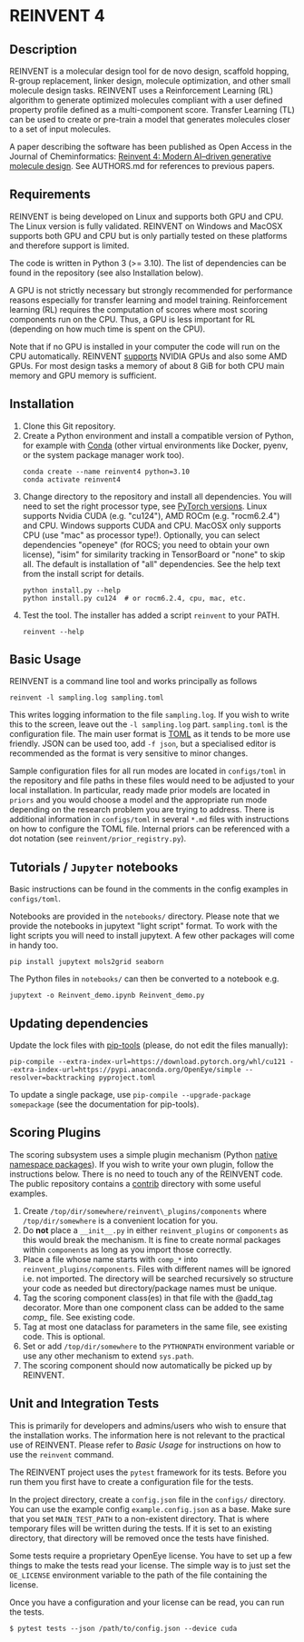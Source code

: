 REINVENT 4
==========


Description
-----------

REINVENT is a molecular design tool for de novo design, scaffold hopping,
R-group replacement, linker design, molecule optimization, and other small
molecule design tasks.  REINVENT uses a Reinforcement Learning
(RL) algorithm to generate optimized molecules compliant with a user defined
property profile defined as a multi-component score.  Transfer Learning (TL)
can be used to create or pre-train a model that generates molecules closer
to a set of input molecules. 

A paper describing the software has been published as Open Access in the
Journal of Cheminformatics:
[Reinvent 4: Modern AI–driven generative molecule design](https://link.springer.com/article/10.1186/s13321-024-00812-5?utm_source=rct_congratemailt&utm_medium=email&utm_campaign=oa_20240221&utm_content=10.1186/s13321-024-00812-5).
See AUTHORS.md for references to previous papers.


Requirements
------------

REINVENT is being developed on Linux and supports both GPU and CPU.  The Linux
version is fully validated.  REINVENT on Windows and MacOSX supports
both GPU and CPU but is only partially tested on these platforms and therefore
support is limited.

The code is written in Python 3 (>= 3.10).  The list of
dependencies can be found in the repository (see also Installation below).

A GPU is not strictly necessary but strongly recommended for performance
reasons especially for transfer learning and model training.  Reinforcement
learning (RL) requires the computation of scores where most scoring
components run on the CPU.  Thus, a GPU is less important for RL (depending
on how much time is spent on the CPU).

Note that if no GPU is installed in your computer the code will run on the
CPU automatically.  REINVENT [supports](https://pytorch.org/get-started/locally/) NVIDIA GPUs and also some AMD GPUs.
For most design tasks a memory of about 8 GiB for both CPU main memory and
GPU memory is sufficient.


Installation
------------

1. Clone this Git repository.
1. Create a Python environment and install a compatible version of Python, for example with [Conda](https://conda.io/projects/conda/en/latest/index.html) (other virtual environments like Docker, pyenv, or the system package manager work too).
    ```shell
    conda create --name reinvent4 python=3.10
    conda activate reinvent4
    ```
1. Change directory to the repository and install all dependencies.  You will need to set the right processor type, see [PyTorch versions](https://pytorch.org/get-started/locally/). Linux supports Nvidia CUDA (e.g. "cu124"), AMD ROCm (e.g. "rocm6.2.4") and CPU. Windows supports CUDA and CPU.  MacOSX only supports CPU (use "mac" as processor type!). Optionally, you can select dependencies "openeye" (for ROCS; you need to obtain your own license), "isim" for similarity tracking in TensorBoard or "none" to skip all.  The default is installation of "all" dependencies.  See the help text from the install script for details.
    ```shell
    python install.py --help
    python install.py cu124  # or rocm6.2.4, cpu, mac, etc.
    ```
1. Test the tool. The installer has added a script `reinvent` to your PATH.
    ```shell
    reinvent --help
    ```

Basic Usage
-----------

REINVENT is a command line tool and works principally as follows
```shell
reinvent -l sampling.log sampling.toml
```

This writes logging information to the file `sampling.log`.  If you wish to write
this to the screen, leave out the `-l sampling.log` part. `sampling.toml` is the
configuration file.  The main user format is [TOML](https://toml.io/en/) as it tends to be more
use friendly.  JSON can be used too, add `-f json`, but a specialised editor is
recommended as the format is very sensitive to minor changes.

Sample configuration files for all run modes are
located in `configs/toml` in the repository and file paths in these files would need to be
adjusted to your local installation.  In particular, ready made prior models are
located in `priors` and you would choose a model and the
appropriate run mode depending on the research problem you are trying to address.
There is additional information in `configs/toml` in several `*.md` files with
instructions on how to configure the TOML file.  Internal priors can be referenced with a
dot notation (see `reinvent/prior_registry.py`).


Tutorials / `Jupyter` notebooks
-------------------------------

Basic instructions can be found in the comments in the config examples in `configs/toml`.

Notebooks are provided in the `notebooks/` directory.  Please note that we
provide the notebooks in jupytext "light script" format.  To work with the light
scripts you will need to install jupytext.  A few other packages will come in handy too.

```shell
pip install jupytext mols2grid seaborn
```

The Python files in `notebooks/` can then be converted to a notebook e.g.

```shell
jupytext -o Reinvent_demo.ipynb Reinvent_demo.py
```


Updating dependencies
---------------------

Update the lock files with [pip-tools](https://pypi.org/project/pip-tools/) (please, do not edit the files manually):
```shell
pip-compile --extra-index-url=https://download.pytorch.org/whl/cu121 --extra-index-url=https://pypi.anaconda.org/OpenEye/simple --resolver=backtracking pyproject.toml
```
To update a single package, use `pip-compile --upgrade-package somepackage`
(see the documentation for pip-tools).


Scoring Plugins
---------------

The scoring subsystem uses a simple plugin mechanism (Python
[native namespace packages](https://packaging.python.org/en/latest/guides/packaging-namespace-packages/#native-namespace-packages)).  If you
wish to write your own plugin, follow the instructions below.
There is no need to touch any of the REINVENT code. The public
repository contains a [contrib](https://github.com/MolecularAI/REINVENT4/tree/main/contrib/reinvent_plugins/components) directory with some useful examples.

1. Create `/top/dir/somewhere/reinvent\_plugins/components` where `/top/dir/somewhere` is a convenient location for you.
1. Do **not** place a `__init__.py` in either `reinvent_plugins` or `components` as this would break the mechanism.  It is fine to create normal packages within `components` as long as you import those correctly.
1. Place a file whose name starts with `comp_*` into `reinvent_plugins/components`.   Files with different names will be ignored i.e. not imported. The directory will be searched recursively so structure your code as needed but directory/package names must be unique.
1. Tag the scoring component class(es) in that file with the @add\_tag decorator.  More than one component class can be added to the same *comp\_* file. See existing code.
1. Tag at most one dataclass for parameters in the same file, see existing code.  This is optional.
1. Set or add `/top/dir/somewhere` to the `PYTHONPATH` environment variable or use any other mechanism to extend `sys.path`.
1. The scoring component should now automatically be picked up by REINVENT.


Unit and Integration Tests 
--------------------------

This is primarily for developers and admins/users who wish to ensure that the
installation works.  The information here is not relevant to the practical use
of REINVENT.  Please refer to _Basic Usage_ for instructions on how to use the 
`reinvent` command.

The REINVENT project uses the `pytest` framework for its tests.  Before you run
them you first have to create a configuration file for the tests.

In the project directory, create a `config.json` file in the `configs/` directory.
You can use the example config `example.config.json` as a base.  Make sure that
you set `MAIN_TEST_PATH` to a non-existent directory.  That is where temporary
files will be written during the tests.  If it is set to an existing directory,
that directory will be removed once the tests have finished.

Some tests require a proprietary OpenEye license.  You have to set up a few
things to make the tests read your license.  The simple way is to just set the
`OE_LICENSE` environment variable to the path of the file containing the
license.  

Once you have a configuration and your license can be read, you can run the tests.

```
$ pytest tests --json /path/to/config.json --device cuda
```
